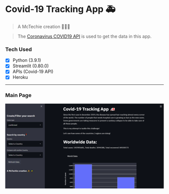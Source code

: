 # Covid-19 Tracking App 🚑

> A McTechie creation 👨‍🎨✨

> The [Coronavirus COVID19 API](https://documenter.getpostman.com/view/10808728/SzS8rjbc?version=latest#81447902-b68a-4e79-9df9-1b371905e9fa) is used to get the data in this app.

### Tech Used

- [x] Python (3.9.1)
- [x] Streamlit (0.80.0)
- [x] APIs (Covid-19 API)
- [x] Heroku

---

### Main Page

![Main Page](./assets/main.png)